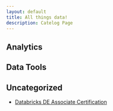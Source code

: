 ```yaml
---
layout: default
title: All things data!
description: Catelog Page
---
```


## Analytics
## Data Tools
## Uncategorized
- [Databricks DE Associate Certification](DatabricksDataEngineerAssociateCertification.md)
